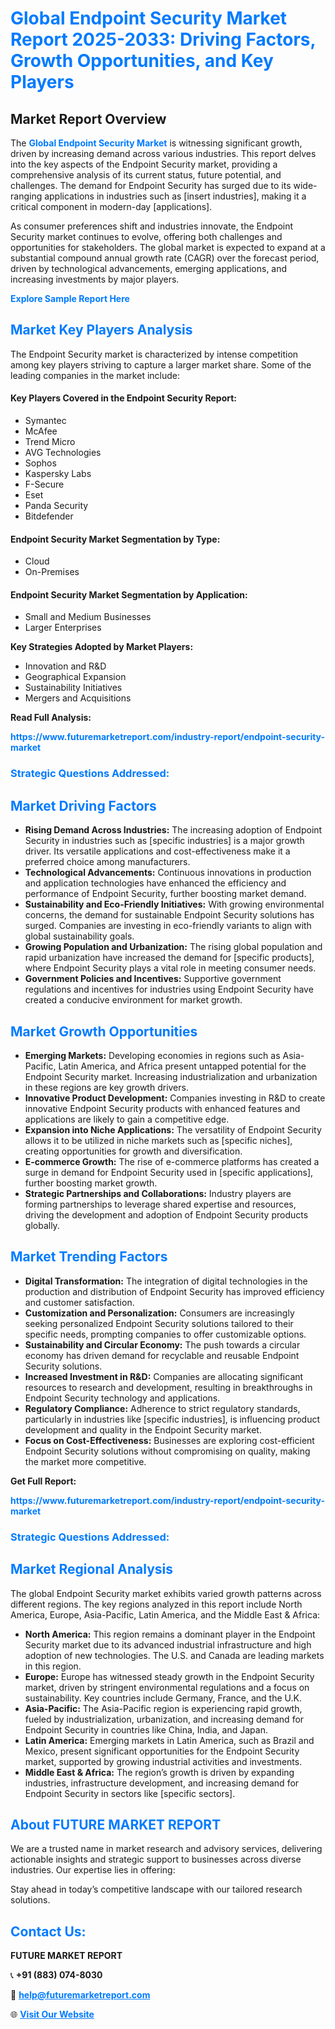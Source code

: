 <h1 style="color: #007BFF;">Global Endpoint Security Market Report 2025-2033: Driving Factors, Growth Opportunities, and Key Players</h1>

<section id="overview">
<h2>Market Report Overview</h2>
<p>The <a href="https://www.futuremarketreport.com/industry-report/endpoint-security-market" style="color: #007BFF; text-decoration: none;"><strong>Global Endpoint Security Market</strong></a> is witnessing significant growth, driven by increasing demand across various industries. This report delves into the key aspects of the Endpoint Security market, providing a comprehensive analysis of its current status, future potential, and challenges. The demand for Endpoint Security has surged due to its wide-ranging applications in industries such as [insert industries], making it a critical component in modern-day [applications].</p>
<p>As consumer preferences shift and industries innovate, the Endpoint Security market continues to evolve, offering both challenges and opportunities for stakeholders. The global market is expected to expand at a substantial compound annual growth rate (CAGR) over the forecast period, driven by technological advancements, emerging applications, and increasing investments by major players.</p>
</section>

<section id="overview">
<p><a href="https://www.futuremarketreport.com/request-sample/reportId=103888" style="color: #007BFF; text-decoration: none;"><strong>Explore Sample Report Here</strong></a></p>
</section>

<section id="key-players">
<h2 style="color: #007BFF;">Market Key Players Analysis</h2>
<p>The Endpoint Security market is characterized by intense competition among key players striving to capture a larger market share. Some of the leading companies in the market include:</p>
<h4>Key Players Covered in the Endpoint Security Report:</h4>
<ul><li>Symantec</li><li>McAfee</li><li>Trend Micro</li><li>AVG Technologies</li><li>Sophos</li><li>Kaspersky Labs</li><li>F-Secure</li><li>Eset</li><li>Panda Security</li><li>Bitdefender</li></ul>
<h4>Endpoint Security Market Segmentation by Type:</h4>
<ul><li>Cloud</li><li>On-Premises</li></ul>

<h4>Endpoint Security Market Segmentation by Application:</h4>
<ul><li>Small and Medium Businesses</li><li>Larger Enterprises</li></ul>
<p><strong>Key Strategies Adopted by Market Players:</strong></p>
<ul>
<li>Innovation and R&D</li>
<li>Geographical Expansion</li>
<li>Sustainability Initiatives</li>
<li>Mergers and Acquisitions</li>
</ul>
</section>

<section>
<p><strong>Read Full Analysis: </strong></p><a href="https://www.futuremarketreport.com/industry-report/endpoint-security-market" style="color: #007BFF; text-decoration: none;"><strong>https://www.futuremarketreport.com/industry-report/endpoint-security-market</strong></a>
<h3 style="color: #007BFF;">Strategic Questions Addressed:</h3>
</section>

<section id="driving-factors">
<h2 style="color: #007BFF;">Market Driving Factors</h2>
<ul>
<li><strong>Rising Demand Across Industries:</strong> The increasing adoption of Endpoint Security in industries such as [specific industries] is a major growth driver. Its versatile applications and cost-effectiveness make it a preferred choice among manufacturers.</li>
<li><strong>Technological Advancements:</strong> Continuous innovations in production and application technologies have enhanced the efficiency and performance of Endpoint Security, further boosting market demand.</li>
<li><strong>Sustainability and Eco-Friendly Initiatives:</strong> With growing environmental concerns, the demand for sustainable Endpoint Security solutions has surged. Companies are investing in eco-friendly variants to align with global sustainability goals.</li>
<li><strong>Growing Population and Urbanization:</strong> The rising global population and rapid urbanization have increased the demand for [specific products], where Endpoint Security plays a vital role in meeting consumer needs.</li>
<li><strong>Government Policies and Incentives:</strong> Supportive government regulations and incentives for industries using Endpoint Security have created a conducive environment for market growth.</li>
</ul>
</section>

<section id="growth-opportunities">
<h2 style="color: #007BFF;">Market Growth Opportunities</h2>
<ul>
<li><strong>Emerging Markets:</strong> Developing economies in regions such as Asia-Pacific, Latin America, and Africa present untapped potential for the Endpoint Security market. Increasing industrialization and urbanization in these regions are key growth drivers.</li>
<li><strong>Innovative Product Development:</strong> Companies investing in R&D to create innovative Endpoint Security products with enhanced features and applications are likely to gain a competitive edge.</li>
<li><strong>Expansion into Niche Applications:</strong> The versatility of Endpoint Security allows it to be utilized in niche markets such as [specific niches], creating opportunities for growth and diversification.</li>
<li><strong>E-commerce Growth:</strong> The rise of e-commerce platforms has created a surge in demand for Endpoint Security used in [specific applications], further boosting market growth.</li>
<li><strong>Strategic Partnerships and Collaborations:</strong> Industry players are forming partnerships to leverage shared expertise and resources, driving the development and adoption of Endpoint Security products globally.</li>
</ul>
</section>

<section id="trending-factors">
<h2 style="color: #007BFF;">Market Trending Factors</h2>
<ul>
<li><strong>Digital Transformation:</strong> The integration of digital technologies in the production and distribution of Endpoint Security has improved efficiency and customer satisfaction.</li>
<li><strong>Customization and Personalization:</strong> Consumers are increasingly seeking personalized Endpoint Security solutions tailored to their specific needs, prompting companies to offer customizable options.</li>
<li><strong>Sustainability and Circular Economy:</strong> The push towards a circular economy has driven demand for recyclable and reusable Endpoint Security solutions.</li>
<li><strong>Increased Investment in R&D:</strong> Companies are allocating significant resources to research and development, resulting in breakthroughs in Endpoint Security technology and applications.</li>
<li><strong>Regulatory Compliance:</strong> Adherence to strict regulatory standards, particularly in industries like [specific industries], is influencing product development and quality in the Endpoint Security market.</li>
<li><strong>Focus on Cost-Effectiveness:</strong> Businesses are exploring cost-efficient Endpoint Security solutions without compromising on quality, making the market more competitive.</li>
</ul>
</section>

<section>
<p><strong>Get Full Report: </strong></p><a href="https://www.futuremarketreport.com/industry-report/endpoint-security-market" style="color: #007BFF; text-decoration: none;"><strong>https://www.futuremarketreport.com/industry-report/endpoint-security-market</strong></a>
<h3 style="color: #007BFF;">Strategic Questions Addressed:</h3>
</section>


<section id="regional-analysis">
<h2 style="color: #007BFF;">Market Regional Analysis</h2>
<p>The global Endpoint Security market exhibits varied growth patterns across different regions. The key regions analyzed in this report include North America, Europe, Asia-Pacific, Latin America, and the Middle East & Africa:</p>
<ul>
<li><strong>North America:</strong> This region remains a dominant player in the Endpoint Security market due to its advanced industrial infrastructure and high adoption of new technologies. The U.S. and Canada are leading markets in this region.</li>
<li><strong>Europe:</strong> Europe has witnessed steady growth in the Endpoint Security market, driven by stringent environmental regulations and a focus on sustainability. Key countries include Germany, France, and the U.K.</li>
<li><strong>Asia-Pacific:</strong> The Asia-Pacific region is experiencing rapid growth, fueled by industrialization, urbanization, and increasing demand for Endpoint Security in countries like China, India, and Japan.</li>
<li><strong>Latin America:</strong> Emerging markets in Latin America, such as Brazil and Mexico, present significant opportunities for the Endpoint Security market, supported by growing industrial activities and investments.</li>
<li><strong>Middle East & Africa:</strong> The region’s growth is driven by expanding industries, infrastructure development, and increasing demand for Endpoint Security in sectors like [specific sectors].</li>
</ul>
</section>

<footer>
<h2 style="color: #007BFF;">About FUTURE MARKET REPORT</h2>
<p>We are a trusted name in market research and advisory services, delivering actionable insights and strategic support to businesses across diverse industries. Our expertise lies in offering:</p>

<p>Stay ahead in today’s competitive landscape with our tailored research solutions.</p>

<h2 style="color: #007BFF;">Contact Us:</h2>
<p><strong>FUTURE MARKET REPORT</strong></p>
<p>📞 <strong>+91 (883) 074-8030</strong></p>
<p>📧 <strong><a href="mailto:help@futuremarketreport.com" style="color: #007BFF;">help@futuremarketreport.com</a></strong></p>
<p>🌐 <strong><a href="https://www.futuremarketreport.com/" style="color: #007BFF;">Visit Our Website</a></strong></p>
</footer>